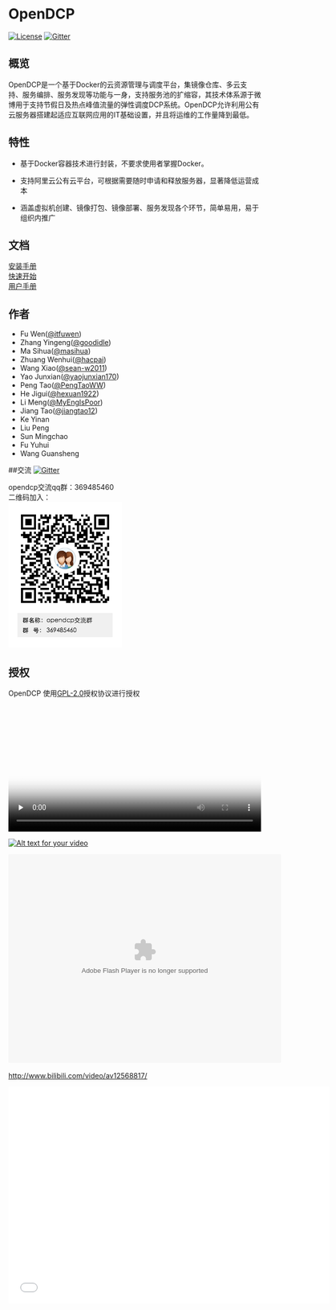 # OpenDCP

[![License](https://img.shields.io/badge/License-GPL%202.0-blue.svg)](LICENSE) [![Gitter](https://badges.gitter.im/weibocom/opendcp.svg)](https://gitter.im/weibocom/opendcp?utm_source=badge&utm_medium=badge&utm_campaign=pr-badge)

## 概览

OpenDCP是一个基于Docker的云资源管理与调度平台，集镜像仓库、多云支持、服务编排、服务发现等功能与一身，支持服务池的扩缩容，其技术体系源于微博用于支持节假日及热点峰值流量的弹性调度DCP系统。OpenDCP允许利用公有云服务器搭建起适应互联网应用的IT基础设置，并且将运维的工作量降到最低。

## 特性

-   基于Docker容器技术进行封装，不要求使用者掌握Docker。

-   支持阿里云公有云平台，可根据需要随时申请和释放服务器，显著降低运营成本

-   涵盖虚拟机创建、镜像打包、镜像部署、服务发现各个环节，简单易用，易于组织内推广

## 文档
[安装手册](document/install.md)  
[快速开始](document/quick_start.md)  
[用户手册](document/usermanual.md)

## 作者
-   Fu Wen([@itfuwen](https://github.com/itfuwen))
-   Zhang Yingeng([@goodidle](https://github.com/goodidle))
-   Ma Sihua([@masihua](https://github.com/masihua))
-   Zhuang Wenhui([@hacpai](https://github.com/hacpai))
-   Wang Xiao([@sean-w2011](https://github.com/sean-w2011))
-   Yao Junxian([@yaojunxian170](https://github.com/yaojunxian170))
-   Peng Tao([@PengTaoWW](https://github.com/PengTaoWW))
-   He Jigui([@hexuan1922](https://github.com/hexuan1922))
-   Li Meng([@MyEngIsPoor](https://github.com/MyEngIsPoor))
-   Jiang Tao([@jiangtao12](https://github.com/jiangtao12))
-   Ke Yinan
-   Liu Peng
-   Sun Mingchao
-   Fu Yuhui
-   Wang Guansheng


##交流
[![Gitter](https://badges.gitter.im/weibocom/opendcp.svg)](https://gitter.im/weibocom/opendcp?utm_source=badge&utm_medium=badge&utm_campaign=pr-badge)  

opendcp交流qq群：369485460  
二维码加入：  
 ![](document/media/opendcp_qq_group.png)

## 授权

OpenDCP 使用[GPL-2.0](https://www.gnu.org/licenses/gpl-2.0.txt)授权协议进行授权


<video id="video" class="wrap" controls="" preload="none" poster="http://pic1.win4000.com/wallpaper/c/55efffdb0373b.jpg" type="video/mp4" style="display: block;width: 100%;">  
<source src="static.hdslb.com/miniloader.swf?aid=12568817&page=1">
</video>


[![Alt text for your video](http://img.youtube.com/vi/T-D1KVIuvjA/0.jpg)](http://www.youtube.com/watch?v=T-D1KVIuvjA)


<embed height="415" width="544" quality="high" allowfullscreen="true" type="application/x-shockwave-flash" src="//static.hdslb.com/miniloader.swf" flashvars="aid=12568817&page=1" pluginspage="//www.adobe.com/shockwave/download/download.cgi?P1_Prod_Version=ShockwaveFlash"></embed>


http://www.bilibili.com/video/av12568817/



<iframe src=\"https://www.bilibili.com/html/html5player.html?aid=12568817&cid=20679828&as_wide=1\" frameborder="0" width="640" height="430" allowfullscreen></iframe>

